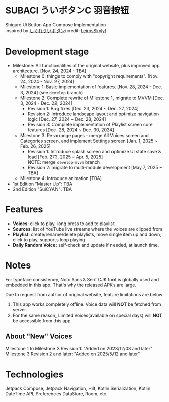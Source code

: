 
# SUBACI ういボタンC 羽音按钮

Shigure Ui Button App Compose Implementation  
inspired by [しぐれういボタン](https://leiros.cloudfree.jp/usbtn/usbtn.html)(credit: [LeirosSkyly](https://x.com/LSkyly))

# Development stage

- Milestone: All functionalities of the original website, plus improved app architecture.  [Nov. 24, 2024 - TBA]
    - Milestone 0: things to comply with "copyright requirements".  [Nov. 24, 2024 - Nov. 27, 2024]
    - Milestone 1: Basic implementation of features.  [Nov. 28, 2024 - Dec. 3, 2024]
      (see `develop` branch)
    - Milestone 2: Complete rewrite of Milestone 1, migrate to MVVM [Dec. 3, 2024 - Dec. 22, 2024]
      - Revision 1: Bug fixes [Dec. 23, 2024 ~ Dec. 27, 2024]
      - Revision 2: Introduce landscape layout and optimize navigation logic [Dec. 27, 2024 ~ Dec. 28, 2024]
      - Revision 3: Complete implementation of Playlist screen core features [Dec. 28, 2024 ~ Dec. 30, 2024]
    - Milestone 3: Re-arrange pages - merge All Voices screen and Categories screen, and implement Settings screen [Jan. 1, 2025 ~ Feb. 26, 2025]
      - Revision 1: Introduce splash screen and optimize UI state save & load [Feb. 27?, 2025 ~ Apr. 5, 2025]  
        NOTE: merge `develop-mvvm` branch
      - Revision 2: migrate to multi-module development [May 7, 2025 ~ TBA]
    - Milestone 4: Introduce animation [TBA]
- 1st Edition "Master Up": TBA
- 2nd Edition "SuiCYAN": TBA

# Features

- **Voices**: click to play, long press to add to playlist  
- **Sources**: list of YouTube live streams where the voices are clipped from  
- **Playlist**: create/rename/delete playlists, move single item up and down, click to play, supports loop playing  
- **Daily Random Voice**: self-check and update if needed, at launch time.  

# Notes

For typeface consistency, Noto Sans & Serif CJK font is globally used and embedded in this app. That's why the released APKs are large.

Due to request from author of original website, feature limitations are below: 

1. This app works completely offline. Voice data will **NOT** be fetched from server.
2. For the same reason, Limited Voices(available on special days) will **NOT** be accessible from this app.

## About "New" Voices

Milestone 1 to Milestone 3 Revision 1: "Added on 2023/12/08 and later"  
Milestone 3 Revision 2 and later: "Added on 2025/5/12 and later"

# Technologies

Jetpack Compose, Jetpack Navigation, Hilt, Kotlin Serialization, Kotlin DateTime API, Preferences DataStore, Room, etc.
